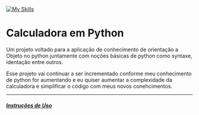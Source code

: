 [![My Skills](https://skillicons.dev/icons?i=python)](https://skillicons.dev)
# Calculadora em Python

Um projeto voltado para a aplicação de conhecimento de orientação a Objeto no python juntamente com noções básicas de python como syntaxe, identação entre outros.

Esse projeto vai continuar a ser incrementado conforme meu conhecimento de python for aumentando e eu quiser aumentar a complexidade da calculadora e simplificar o código com meus novos conehcimentos.

--------------------------
##### [Instruções de Uso](https://github.com/JeanM-Rebello/Calculadora-Python/blob/main/doc/instrucoes_de_uso.md)
